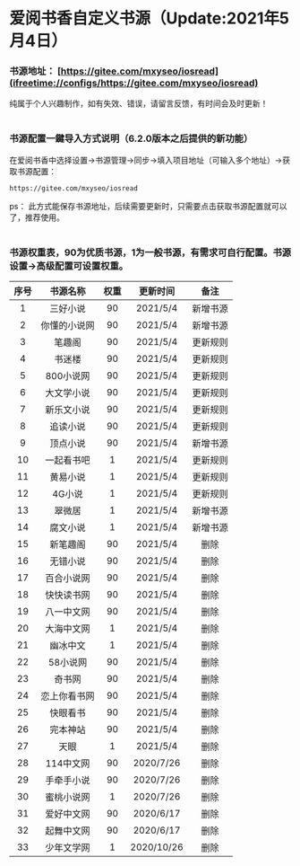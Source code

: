 # 爱阅书香自定义书源（Update:2021年5月4日）

### 书源地址： **[https://gitee.com/mxyseo/iosread](ifreetime://configs/https://gitee.com/mxyseo/iosread)** ###

纯属于个人兴趣制作，如有失效、错误，请留言反馈，有时间会及时更新！<br/><br/>

### 书源配置一鍵导入方式说明（6.2.0版本之后提供的新功能）
在爱阅书香中选择设置→书源管理→同步→填入项目地址（可输入多个地址）→获取书源配置：

```markup
https://gitee.com/mxyseo/iosread
```
ps：
此方式能保存书源地址，后续需要更新时，只需要点击获取书源配置就可以了，推荐使用。<br/><br/>

### 书源权重表，90为优质书源，1为一般书源，有需求可自行配置。书源设置→高级配置可设置权重。<br/>
|序号|书源名称|权重|更新时间|备注|
|:-----:|:-----:|:-----:|:-----:|:-----:|
|1|三好小说|90|2021/5/4|新增书源|
|2|你懂的小说网|90|2021/5/4|新增书源|
|3|笔趣阁|90|2021/5/4|更新规则|
|4|书迷楼|90|2021/5/4|更新规则|
|5|800小说网|90|2021/5/4|更新规则|
|6|大文学小说|90|2021/5/4|更新规则|
|7|新乐文小说|90|2021/5/4|更新规则|
|8|追读小说|90|2021/5/4|更新规则|
|9|顶点小说|90|2021/5/4|新增书源|
|10|一起看书吧|1|2021/5/4|更新规则|
|11|黄易小说|1|2021/5/4|更新规则|
|12|4G小说|1|2021/5/4|更新规则|
|13|翠微居|1|2021/5/4|新增书源|
|14|腐文小说|1|2021/5/4|新增书源|
|15|新笔趣阁|90|2021/5/4|删除|
|16|无错小说|90|2021/5/4|删除|
|17|百合小说网|90|2021/5/4|删除|
|18|快快读书网|90|2021/5/4|删除|
|19|八一中文网|90|2021/5/4|删除|
|20|大海中文网|1|2021/5/4|删除|
|21|幽冰中文|1|2021/5/4|删除|
|22|58小说网|90|2021/5/4|删除|
|23|奇书网|90|2021/5/4|删除|
|24|恋上你看书网|90|2021/5/4|删除|
|25|快眼看书|90|2021/5/4|删除|
|26|完本神站|90|2021/5/4|删除|
|27|天眼|1|2021/5/4|删除|
|28|114中文网|90|2020/7/26|删除|
|29|手牵手小说|90|2020/7/26|删除|
|30|蜜桃小说网|1|2020/7/26|删除|
|31|爱好中文网|90|2020/6/17|删除|
|32|起舞中文网|90|2020/6/17|删除|
|33|少年文学网|1|2020/10/26|删除|
